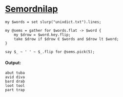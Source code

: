 [1]: http://rosettacode.org/wiki/Semordnilap

# [Semordnilap][1]

```perl6
my $words = set slurp("unixdict.txt").lines;
 
my @sems = gather for $words.flat -> $word {
    my $drow = $word.key.flip;
    take $drow if $drow ∈ $words and $drow lt $word;
}
 
say $_ ~ ' ' ~ $_.flip for @sems.pick(5);
```

#### Output:
```
abut tuba
avid diva
bard drab
loot tool
part trap
```